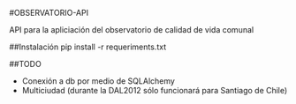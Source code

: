 #OBSERVATORIO-API

API para la apliciación del observatorio de calidad de vida comunal

##Instalación
    pip install -r requeriments.txt

##TODO
* Conexión a db por medio de SQLAlchemy
* Multiciudad (durante la DAL2012 sólo funcionará para Santiago de Chile)